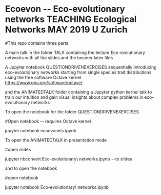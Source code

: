 # Ecoevon -- Eco-evolutionary networks TEACHING Ecological Networks MAY 2019 U Zurich

#This repo contains three parts

A main talk in the folder TALK containing the lecture Eco-evolutionary networks with all the slides and the beamer latex files

A Jupyter notebook QUESTIONDRIVENEXERCISES sequentially introducing eco-evolutionary networks starting from single species trait distributions using the free software Octave kernel https://www.gnu.org/software/octave/

and the ANIMATEDTALK folder containing a Jupyter python kernel talk to train our intuition and gain visual insights about complex problems in eco-evolutionary networks 


To open the notebook for the folder QUESTIONDRIVENEXERCISES

#Open notebook -- requires Octave kernel

jupyter notebook ecoevonets.ipynb

To open the ANIMATEDTALK in presentation mode

#open slides

jupyter nbconvert Eco-evolutionary\ networks.ipynb --to slides

and to open the notebook

#open notebook

jupyter notebook Eco-evolutionary\ networks.ipynb








